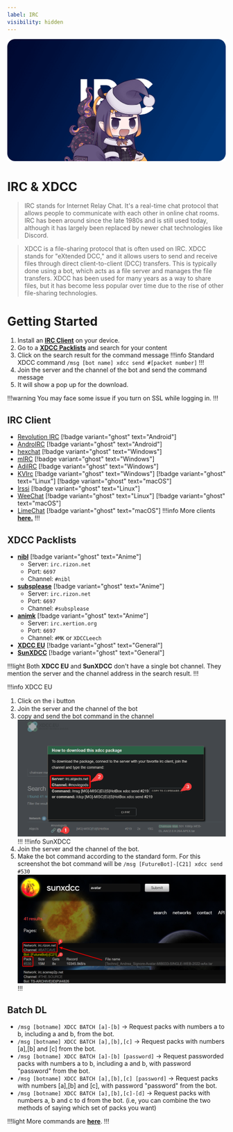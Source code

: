 ```yaml
---
label: IRC
visibility: hidden
---
```

![](/static/thumb/irc.png)
# IRC & XDCC

>IRC stands for Internet Relay Chat. It's a real-time chat protocol that allows people to communicate with each other in online chat rooms. IRC has been around since the late 1980s and is still used today, although it has largely been replaced by newer chat technologies like Discord.

>XDCC is a file-sharing protocol that is often used on IRC. XDCC stands for "eXtended DCC," and it allows users to send and receive files through direct client-to-client (DCC) transfers. This is typically done using a bot, which acts as a file server and manages the file transfers. XDCC has been used for many years as a way to share files, but it has become less popular over time due to the rise of other file-sharing technologies.


# Getting Started
1. Install an [**IRC Client**](#irc-client) on your device.
2. Go to a [**XDCC Packlists**](#xdcc-packlists) and search for your content
3. Click on the search result for the command message 
!!!info
Standard XDCC command `/msg [bot name] xdcc send #[packet number]`
!!!
4. Join the server and the channel of the bot and send the command message
5. It will show a pop up for the download.

!!!warning
You may face some issue if you turn on SSL while logging in.
!!!


## IRC Client
- [Revolution IRC](https://play.google.com/store/apps/details?id=io.mrarm.irc)		[!badge variant="ghost" text="Android"]
- [AndroIRC](https://play.google.com/store/apps/details?id=com.androirc&hl=en&gl=US)		[!badge variant="ghost" text="Android"]
- [hexchat](https://hexchat.github.io/)		[!badge variant="ghost" text="Windows"]
- [mIRC](https://www.mirc.com/)		[!badge variant="ghost" text="Windows"]
- [AdiIRC](https://adiirc.com/)	[!badge variant="ghost" text="Windows"]
- [KVIrc](https://github.com/kvirc/KVIrc/releases) [!badge variant="ghost" text="Windows"] [!badge variant="ghost" text="Linux"] [!badge variant="ghost" text="macOS"]
- [Irssi](https://irssi.org/)	[!badge variant="ghost" text="Linux"]
- [WeeChat](https://weechat.org/)	[!badge variant="ghost" text="Linux"] [!badge variant="ghost" text="macOS"]
- [LimeChat](https://apps.apple.com/us/app/limechat/id414030210) [!badge variant="ghost" text="macOS"]
!!!info
More clients [**here.**](https://ircv3.net/software/clients)
!!!


## XDCC Packlists
- [**nibl**](https://nibl.co.uk/search)	[!badge variant="ghost" text="Anime"]
	- Server: `irc.rizon.net`
	- Port: `6697`
	- Channel: `#nibl`
- [**subsplease**](https://subsplease.org/xdcc/) [!badge variant="ghost" text="Anime"]
	- Server: `irc.rizon.net`
	- Port: `6697`
	- Channel: `#subsplease`
- [**animk**](https://animk.info/xdcc/) [!badge variant="ghost" text="Anime"]
	- Server: `irc.xertion.org`
	- Port: `6697`
	- Channel: `#MK` or `XDCCLeech`
- [**XDCC EU**](https://www.xdcc.eu/)	[!badge variant="ghost" text="General"]
- [**SunXDCC**](https://sunxdcc.com/)	[!badge variant="ghost" text="General"]

!!!light Both **XDCC EU** and **SunXDCC** don't have a single bot channel. They mention the server and the channel address in the search result.
!!!

!!!info XDCC EU
1. Click on the ℹ️ button
2. Join the server and the channel of the bot
3. copy and send the bot command in the channel
    ![XDCC EU](/static/ss/irc/xdcceu.png)
!!!
!!!info SunXDCC
1. Join the server and the channel of the bot. 
2. Make the bot command according to the standard form. For this screenshot the bot command will be `/msg [FutureBot]-[C21] xdcc send #530`
	![SunXDCC](/static/ss/irc/sunxdcc.png)
!!!

## Batch DL

- `/msg [botname] XDCC BATCH [a]-[b]` → Request packs with numbers a to b, including a and b, from the bot.
- `/msg [botname] XDCC BATCH [a],[b],[c]` → Request packs with numbers [a],[b] and [c] from the bot.
- `/msg [botname] XDCC BATCH [a]-[b] [password]` → Request passworded packs with numbers a to b, including a and b, with password "password" from the bot.
- `/msg [botname] XDCC BATCH [a],[b],[c] [password]` → Request packs with numbers [a],[b] and [c], with password "password" from the bot.
- `/msg [botname] XDCC BATCH [a],[b],[c]-[d]` → Request packs with numbers a, b and c to d from the bot. (i.e, you can combine the two methods of saying which set of packs you want)

!!!light More commands are [**here**](https://wiki.xertion.org/w/XDCC_Commands).
!!!